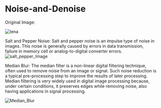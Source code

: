 # Noise-and-Denoise

Original Image:

![lena](https://github.com/chi-an1997/Noise-and-Denoise/assets/96866028/56f5435e-9edc-45ee-98d9-e458ae6b7fe2)


Salt and Pepper Noise:
Salt and pepper noise is an impulse type of noise in images. This noise is generally caused by errors in data transmission, failure in memory cell or analog-to-digital converter errors.
![salt_pepper_Image](https://github.com/chi-an1997/Noise-and-Denoise/assets/96866028/621cd73c-5a1f-409a-8669-5a2c1fb9a6a6)

Median Blur:
The median filter is a non-linear digital filtering technique, often used to remove noise from an image or signal. Such noise reduction is a typical pre-processing step to improve the results of later processing. Median filtering is very widely used in digital image processing because, under certain conditions, it preserves edges while removing noise, also having applications in signal processing.

![Median_Blur](https://github.com/chi-an1997/Noise-and-Denoise/assets/96866028/89aa4bd8-0066-4f91-9684-d0918009231c)
